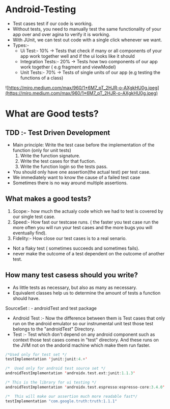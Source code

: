 # Android-Testing

- Test cases test if our code is working.
- Without tests, you need to manually test the same functionality of your app over and over agina to verify it is working.
- With JUnit, we can test out code with a single click whenever we want.
- Types:-
    - Ui Test:- 10% → Tests that check if many or all components of your app work together well and if the ui looks like it should
    - Integration Tests:- 20% → Tests how two components of our app work together ( e.g fragment and viewModel)
    - Unit Tests:- 70%  → Tests of single units of our app (e.g testing the functions of a class)

![https://miro.medium.com/max/960/1*6M7_pT_2HJR-o-AXgkHU0g.jpeg](https://miro.medium.com/max/960/1*6M7_pT_2HJR-o-AXgkHU0g.jpeg)

# **What are Good tests?**

## TDD :- Test Driven Development

- Main principle: Write the test case before the implementation of the function (only for unit tests)
    1. Write the function signature.
    2. Write the test cases for that fuction.
    3. Write the function login so the tests pass.
- You should only have one assertion(the actual test) per test case.
- We immediately want to know the cause of a failed test case
- Sometimes there is no way around multiple assertions.

## What makes a good tests?

1. Scope:- how much the actualy code which we had to test is covered by our single test case.
2. Speed:- How fast our testcase runs. ( the faster you test case run the more often you will run your test cases and the more bugs you will eventually find).
3. Fidelity:-  How close our test cases is to a real senario.
- Not a flaky test ( sometimes succeeds and sometimes fails).
- never make the outcome of a test dependent on the outcome of another test.

## How many test casess should you write?

- As little tests as necessary, but also as many as necessary.
- Equivalent classes help us to determine the amount of tests a function should have.

SourceSet : - androidTest and test package 

- Android Test :- Now the difference between them is Test cases that only run on the android emulator so our instrumental unit test those test belongs to the "androidTest" Directory.
- Test :- Test which don't depend on any android component such as context those test cases comes in "test" directory. And these runs on the JVM not on the andorid machine which make them run faster.

```kotlin
/*Used only for test set */
testImplementation 'junit:junit:4.+'

/*	Used only for android test source set */
androidTestImplementation 'androidx.test.ext:junit:1.1.3'

/* This is the library for ui testing */
androidTestImplementation 'androidx.test.espresso:espresso-core:3.4.0'

/*  This will make our assertion much more readable fast*/
testImplementation "com.google.truth:truth:1.1.1"
```
